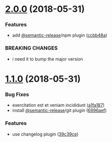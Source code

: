 <a name="2.0.0"></a>
# [2.0.0](https://github.com/drazik/my-awesome-module/compare/v1.1.0...v2.0.0) (2018-05-31)


### Features

* add [@semantic-release](https://github.com/semantic-release)/npm plugin ([ccbb48a](https://github.com/drazik/my-awesome-module/commit/ccbb48a))


### BREAKING CHANGES

* i need it to bump the major version

<a name="1.1.0"></a>
# [1.1.0](https://github.com/drazik/my-awesome-module/compare/v1.0.1...v1.1.0) (2018-05-31)


### Bug Fixes

* exercitation est et veniam incididunt ([a1fa187](https://github.com/drazik/my-awesome-module/commit/a1fa187))
* install [@semantic-release](https://github.com/semantic-release)/git plugin ([6996aef](https://github.com/drazik/my-awesome-module/commit/6996aef))


### Features

* use changelog plugin ([39c39ce](https://github.com/drazik/my-awesome-module/commit/39c39ce))
